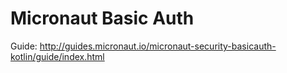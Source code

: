 # Micronaut Basic Auth #

Guide: http://guides.micronaut.io/micronaut-security-basicauth-kotlin/guide/index.html

